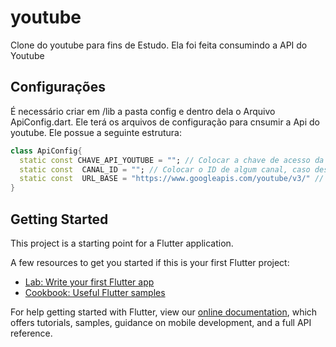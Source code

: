 # youtube

Clone do youtube para fins de Estudo. Ela foi feita consumindo a API do Youtube

## Configurações
É necessário criar em /lib a pasta config e dentro dela o Arquivo ApiConfig.dart. Ele terá os arquivos de configuração para cnsumir a Api do youtube. Ele possue a seguinte estrutura:

```dart
class ApiConfig{
  static const CHAVE_API_YOUTUBE = ""; // Colocar a chave de acesso da api
  static const  CANAL_ID = ""; // Colocar o ID de algum canal, caso deseje restringir seus resultados
  static const  URL_BASE = "https://www.googleapis.com/youtube/v3/" // é a url base da api do youtube;
}
```

## Getting Started

This project is a starting point for a Flutter application.

A few resources to get you started if this is your first Flutter project:

- [Lab: Write your first Flutter app](https://flutter.dev/docs/get-started/codelab)
- [Cookbook: Useful Flutter samples](https://flutter.dev/docs/cookbook)

For help getting started with Flutter, view our
[online documentation](https://flutter.dev/docs), which offers tutorials,
samples, guidance on mobile development, and a full API reference.
